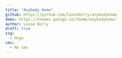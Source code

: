 ```yaml
---
title: "Anybody Home"
github: https://github.com/lasseborly/anybodyhome
demo: https://themes.gohugo.io/theme/anybodyhome/
author: Lasse Borly
draft: true
ssg:
  - Hugo
cms:
  - No Cms
---
```

